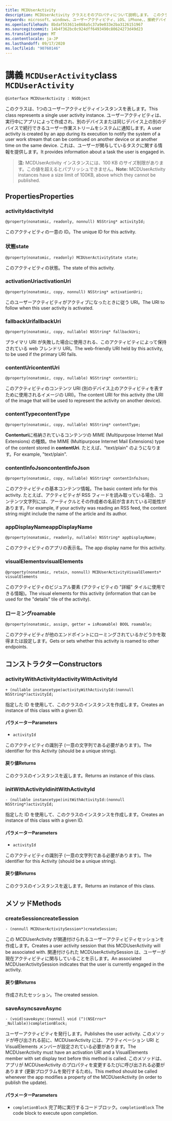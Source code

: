 ```yaml
---
title: MCDUserActivity
description: MCDUserActivity クラスとそのプロパティについて説明します。 このクラスは、1つのユーザーアクティビティインスタンスを表します。
keywords: microsoft、windows、ユーザーアクティビティ、iOS、iPhone、、接続デバイス、プロジェクトローマ
ms.openlocfilehash: 8bdaf553611e868a5c37a9e033e2ba3126151967
ms.sourcegitcommit: 14b4f362bc0c924dff6493490c80624273d49d23
ms.translationtype: MT
ms.contentlocale: ja-JP
ms.lasthandoff: 09/17/2020
ms.locfileid: "90760146"
---
```

# <a name="class-mcduseractivity"></a><span data-ttu-id="e42ca-105">講義 `MCDUserActivity`</span><span class="sxs-lookup"><span data-stu-id="e42ca-105">class `MCDUserActivity`</span></span>

```
@interface MCDUserActivity : NSObject
```

<span data-ttu-id="e42ca-106">このクラスは、1つのユーザーアクティビティインスタンスを表します。</span><span class="sxs-lookup"><span data-stu-id="e42ca-106">This class represents a single user activity instance.</span></span> <span data-ttu-id="e42ca-107">ユーザーアクティビティは、実行中にアプリによって作成され、別のデバイスまたは同じデバイス上の別のデバイスで続行できるユーザー作業ストリームをシステムに通知します。</span><span class="sxs-lookup"><span data-stu-id="e42ca-107">A user activity is created by an app during its execution to notify the system of a user work stream that can be continued on another device or at another time on the same device.</span></span> <span data-ttu-id="e42ca-108">これは、ユーザーが関与しているタスクに関する情報を提供します。</span><span class="sxs-lookup"><span data-stu-id="e42ca-108">It provides information about a task the user is engaged in.</span></span>

><span data-ttu-id="e42ca-109">**注:** MCDUserActivity インスタンスには、100 KB のサイズ制限があります。この値を超えるとパブリッシュできません。</span><span class="sxs-lookup"><span data-stu-id="e42ca-109">**Note:** MCDUserActivity instances have a size limit of 100KB, above which they cannot be published.</span></span>

## <a name="properties"></a><span data-ttu-id="e42ca-110">Properties</span><span class="sxs-lookup"><span data-stu-id="e42ca-110">Properties</span></span>

### <a name="activityid"></a><span data-ttu-id="e42ca-111">activityId</span><span class="sxs-lookup"><span data-stu-id="e42ca-111">activityId</span></span>
`@property(nonatomic, readonly, nonnull) NSString* activityId;`

<span data-ttu-id="e42ca-112">このアクティビティの一意の ID。</span><span class="sxs-lookup"><span data-stu-id="e42ca-112">The unique ID for this activity.</span></span>

### <a name="state"></a><span data-ttu-id="e42ca-113">状態</span><span class="sxs-lookup"><span data-stu-id="e42ca-113">state</span></span>
`@property(nonatomic, readonly) MCDUserActivityState state;`

<span data-ttu-id="e42ca-114">このアクティビティの状態。</span><span class="sxs-lookup"><span data-stu-id="e42ca-114">The state of this activity.</span></span>

### <a name="activationuri"></a><span data-ttu-id="e42ca-115">activationUri</span><span class="sxs-lookup"><span data-stu-id="e42ca-115">activationUri</span></span>
`@property(nonatomic, copy, nonnull) NSString* activationUri;`

<span data-ttu-id="e42ca-116">このユーザーアクティビティがアクティブになったときに従う URI。</span><span class="sxs-lookup"><span data-stu-id="e42ca-116">The URI to follow when this user activity is activated.</span></span>

### <a name="fallbackuri"></a><span data-ttu-id="e42ca-117">fallbackUri</span><span class="sxs-lookup"><span data-stu-id="e42ca-117">fallbackUri</span></span>
`@property(nonatomic, copy, nullable) NSString* fallbackUri;`

<span data-ttu-id="e42ca-118">プライマリ URI が失敗した場合に使用される、このアクティビティによって保持されている web フレンドリ URI。</span><span class="sxs-lookup"><span data-stu-id="e42ca-118">The web-friendly URI held by this activity, to be used if the primary URI fails.</span></span>

### <a name="contenturi"></a><span data-ttu-id="e42ca-119">contentUri</span><span class="sxs-lookup"><span data-stu-id="e42ca-119">contentUri</span></span>
`@property(nonatomic, copy, nullable) NSString* contentUri;`

<span data-ttu-id="e42ca-120">このアクティビティのコンテンツ URI (別のデバイス上のアクティビティを表すために使用されるイメージの URI)。</span><span class="sxs-lookup"><span data-stu-id="e42ca-120">The content URI for this activity (the URI of the image that will be used to represent the activity on another device).</span></span>

### <a name="contenttype"></a><span data-ttu-id="e42ca-121">contentType</span><span class="sxs-lookup"><span data-stu-id="e42ca-121">contentType</span></span>
`@property(nonatomic, copy, nullable) NSString* contentType;`

<span data-ttu-id="e42ca-122">**Contenturi**に格納されているコンテンツの MIME (Multipurpose Internet Mail Extensions) の種類。</span><span class="sxs-lookup"><span data-stu-id="e42ca-122">the MIME (Multipurpose Internet Mail Extensions) type of the content stored in **contentUri**.</span></span> <span data-ttu-id="e42ca-123">たとえば、"text/plain" のようになります。</span><span class="sxs-lookup"><span data-stu-id="e42ca-123">For example, "text/plain".</span></span>

### <a name="contentinfojson"></a><span data-ttu-id="e42ca-124">contentInfoJson</span><span class="sxs-lookup"><span data-stu-id="e42ca-124">contentInfoJson</span></span>
`@property(nonatomic, copy, nullable) NSString* contentInfoJson;`

<span data-ttu-id="e42ca-125">このアクティビティの基本コンテンツ情報。</span><span class="sxs-lookup"><span data-stu-id="e42ca-125">The basic content info for this activity.</span></span> <span data-ttu-id="e42ca-126">たとえば、アクティビティが RSS フィードを読み取っている場合、コンテンツ文字列には、アーティクルとその作成者の名前が含まれている可能性があります。</span><span class="sxs-lookup"><span data-stu-id="e42ca-126">For example, if your activity was reading an RSS feed, the content string might include the name of the article and its author.</span></span>

### <a name="appdisplayname"></a><span data-ttu-id="e42ca-127">appDisplayName</span><span class="sxs-lookup"><span data-stu-id="e42ca-127">appDisplayName</span></span>
`@property(nonatomic, readonly, nullable) NSString* appDisplayName;`

<span data-ttu-id="e42ca-128">このアクティビティのアプリの表示名。</span><span class="sxs-lookup"><span data-stu-id="e42ca-128">The app display name for this activity.</span></span>

### <a name="visualelements"></a><span data-ttu-id="e42ca-129">visualElements</span><span class="sxs-lookup"><span data-stu-id="e42ca-129">visualElements</span></span>
`@property(nonatomic, retain, nonnull) MCDUserActivityVisualElements* visualElements`

<span data-ttu-id="e42ca-130">このアクティビティのビジュアル要素 (アクティビティの "詳細" タイルに使用できる情報)。</span><span class="sxs-lookup"><span data-stu-id="e42ca-130">The visual elements for this activity (information that can be used for the "details" tile of the activity).</span></span>

### <a name="roamable"></a><span data-ttu-id="e42ca-131">ローミング</span><span class="sxs-lookup"><span data-stu-id="e42ca-131">roamable</span></span>
`@property(nonatomic, assign, getter = isRoamable) BOOL roamable;`

<span data-ttu-id="e42ca-132">このアクティビティが他のエンドポイントにローミングされているかどうかを取得または設定します。</span><span class="sxs-lookup"><span data-stu-id="e42ca-132">Gets or sets whether this activity is roamed to other endpoints.</span></span>

## <a name="constructors"></a><span data-ttu-id="e42ca-133">コンストラクター</span><span class="sxs-lookup"><span data-stu-id="e42ca-133">Constructors</span></span>

### <a name="activitywithactivityid"></a><span data-ttu-id="e42ca-134">activityWithActivityId</span><span class="sxs-lookup"><span data-stu-id="e42ca-134">activityWithActivityId</span></span>
`+ (nullable instancetype)activityWithActivityId:(nonnull NSString*)activityId;`

<span data-ttu-id="e42ca-135">指定した ID を使用して、このクラスのインスタンスを作成します。</span><span class="sxs-lookup"><span data-stu-id="e42ca-135">Creates an instance of this class with a given ID.</span></span>

#### <a name="parameters"></a><span data-ttu-id="e42ca-136">パラメーター</span><span class="sxs-lookup"><span data-stu-id="e42ca-136">Parameters</span></span>
* `activityId` 

<span data-ttu-id="e42ca-137">このアクティビティの識別子 (一意の文字列である必要があります)。</span><span class="sxs-lookup"><span data-stu-id="e42ca-137">The identifier for this Activity (should be a unique string).</span></span>

#### <a name="returns"></a><span data-ttu-id="e42ca-138">戻り値</span><span class="sxs-lookup"><span data-stu-id="e42ca-138">Returns</span></span>
<span data-ttu-id="e42ca-139">このクラスのインスタンスを返します。</span><span class="sxs-lookup"><span data-stu-id="e42ca-139">Returns an instance of this class.</span></span>

### <a name="initwithactivityid"></a><span data-ttu-id="e42ca-140">initWithActivityId</span><span class="sxs-lookup"><span data-stu-id="e42ca-140">initWithActivityId</span></span>
`- (nullable instancetype)initWithActivityId:(nonnull NSString*)activityId;`

<span data-ttu-id="e42ca-141">指定した ID を使用して、このクラスのインスタンスを作成します。</span><span class="sxs-lookup"><span data-stu-id="e42ca-141">Creates an instance of this class with a given ID.</span></span>

#### <a name="parameters"></a><span data-ttu-id="e42ca-142">パラメーター</span><span class="sxs-lookup"><span data-stu-id="e42ca-142">Parameters</span></span>
* `activityId`

<span data-ttu-id="e42ca-143">このアクティビティの識別子 (一意の文字列である必要があります)。</span><span class="sxs-lookup"><span data-stu-id="e42ca-143">The identifier for this Activity (should be a unique string).</span></span>

#### <a name="returns"></a><span data-ttu-id="e42ca-144">戻り値</span><span class="sxs-lookup"><span data-stu-id="e42ca-144">Returns</span></span>
<span data-ttu-id="e42ca-145">このクラスのインスタンスを返します。</span><span class="sxs-lookup"><span data-stu-id="e42ca-145">Returns an instance of this class.</span></span>

## <a name="methods"></a><span data-ttu-id="e42ca-146">メソッド</span><span class="sxs-lookup"><span data-stu-id="e42ca-146">Methods</span></span>

### <a name="createsession"></a><span data-ttu-id="e42ca-147">createSession</span><span class="sxs-lookup"><span data-stu-id="e42ca-147">createSession</span></span>
`- (nonnull MCDUserActivitySession*)createSession;`

<span data-ttu-id="e42ca-148">この MCDUserActivity が関連付けられるユーザーアクティビティセッションを作成します。</span><span class="sxs-lookup"><span data-stu-id="e42ca-148">Creates a user activity session that this MCDUserActivity will be associated with.</span></span> <span data-ttu-id="e42ca-149">関連付けられた MCDUserActivitySession は、ユーザーが現在アクティビティに関与していることを示します。</span><span class="sxs-lookup"><span data-stu-id="e42ca-149">An associated MCDUserActivitySession indicates that the user is currently engaged in the activity.</span></span>

#### <a name="returns"></a><span data-ttu-id="e42ca-150">戻り値</span><span class="sxs-lookup"><span data-stu-id="e42ca-150">Returns</span></span>
<span data-ttu-id="e42ca-151">作成されたセッション。</span><span class="sxs-lookup"><span data-stu-id="e42ca-151">The created session.</span></span>

### <a name="saveasync"></a><span data-ttu-id="e42ca-152">saveAsync</span><span class="sxs-lookup"><span data-stu-id="e42ca-152">saveAsync</span></span>
`- (void)saveAsync:(nonnull void (^)(NSError* _Nullable))completionBlock;`

<span data-ttu-id="e42ca-153">ユーザーアクティビティを発行します。</span><span class="sxs-lookup"><span data-stu-id="e42ca-153">Publishes the user activity.</span></span> <span data-ttu-id="e42ca-154">このメソッドが呼び出される前に、MCDUserActivity には、アクティベーション URI と VisualElements メンバーが設定されている必要があります。</span><span class="sxs-lookup"><span data-stu-id="e42ca-154">The MCDUserActivity must have an activation URI and a VisualElements member with set display text before this method is called.</span></span> <span data-ttu-id="e42ca-155">このメソッドは、アプリが MCDUserActivity のプロパティを変更するたびに呼び出される必要があります (更新プログラムを発行するため)。</span><span class="sxs-lookup"><span data-stu-id="e42ca-155">This method should be called whenever the app modifies a property of the MCDUserActivity (in order to publish the update).</span></span>

#### <a name="parameters"></a><span data-ttu-id="e42ca-156">パラメーター</span><span class="sxs-lookup"><span data-stu-id="e42ca-156">Parameters</span></span>
* <span data-ttu-id="e42ca-157">`completionBlock` 完了時に実行するコードブロック。</span><span class="sxs-lookup"><span data-stu-id="e42ca-157">`completionBlock` The code block to execute upon completion.</span></span>